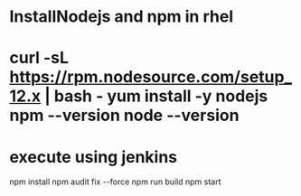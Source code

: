 InstallNodejs and npm in rhel
=============================
curl -sL https://rpm.nodesource.com/setup_12.x | bash -
yum install -y nodejs
npm --version
node --version
=====================
execute using jenkins
=====================
npm install
npm audit fix --force
npm run build
npm start
